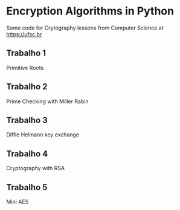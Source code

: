 # Encryption Algorithms in Python

Some code for Crytography lessons from Computer Science at https://ufsc.br

## Trabalho 1
Primitive Roots

## Trabalho 2
Prime Checking with Miller Rabin

## Trabalho 3
Diffie Helmann key exchange

## Trabalho 4
Cryptography with RSA

## Trabalho 5
Mini AES
